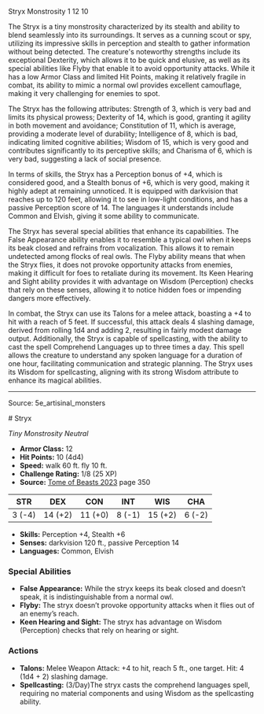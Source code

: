<MonsterName/>Stryx</MonsterName>
<CreatureType/>Monstrosity</CreatureType>
<CR/>1</CR>
<AC/>12</AC>
<HP/>10</HP>
<summary>The Stryx is a tiny monstrosity characterized by its stealth and ability to blend seamlessly into its surroundings. It serves as a cunning scout or spy, utilizing its impressive skills in perception and stealth to gather information without being detected. The creature's noteworthy strengths include its exceptional Dexterity, which allows it to be quick and elusive, as well as its special abilities like Flyby that enable it to avoid opportunity attacks. While it has a low Armor Class and limited Hit Points, making it relatively fragile in combat, its ability to mimic a normal owl provides excellent camouflage, making it very challenging for enemies to spot.</summary>

<detail>

The Stryx has the following attributes: Strength of 3, which is very bad and limits its physical prowess; Dexterity of 14, which is good, granting it agility in both movement and avoidance; Constitution of 11, which is average, providing a moderate level of durability; Intelligence of 8, which is bad, indicating limited cognitive abilities; Wisdom of 15, which is very good and contributes significantly to its perceptive skills; and Charisma of 6, which is very bad, suggesting a lack of social presence.

In terms of skills, the Stryx has a Perception bonus of +4, which is considered good, and a Stealth bonus of +6, which is very good, making it highly adept at remaining unnoticed. It is equipped with darkvision that reaches up to 120 feet, allowing it to see in low-light conditions, and has a passive Perception score of 14. The languages it understands include Common and Elvish, giving it some ability to communicate.

The Stryx has several special abilities that enhance its capabilities. The False Appearance ability enables it to resemble a typical owl when it keeps its beak closed and refrains from vocalization. This allows it to remain undetected among flocks of real owls. The Flyby ability means that when the Stryx flies, it does not provoke opportunity attacks from enemies, making it difficult for foes to retaliate during its movement. Its Keen Hearing and Sight ability provides it with advantage on Wisdom (Perception) checks that rely on these senses, allowing it to notice hidden foes or impending dangers more effectively.

In combat, the Stryx can use its Talons for a melee attack, boasting a +4 to hit with a reach of 5 feet. If successful, this attack deals 4 slashing damage, derived from rolling 1d4 and adding 2, resulting in fairly modest damage output. Additionally, the Stryx is capable of spellcasting, with the ability to cast the spell Comprehend Languages up to three times a day. This spell allows the creature to understand any spoken language for a duration of one hour, facilitating communication and strategic planning. The Stryx uses its Wisdom for spellcasting, aligning with its strong Wisdom attribute to enhance its magical abilities.</detail>



---

Source: 5e_artisinal_monsters

<statblock>
# Stryx

*Tiny* *Monstrosity* *Neutral*

- **Armor Class:** 12
- **Hit Points:** 10 (4d4)
- **Speed:** walk 60 ft. fly 10 ft.
- **Challenge Rating:** 1/8 (25 XP)
- **Source:** [Tome of Beasts 2023](https://koboldpress.com/kpstore/product/tome-of-beasts-1-2023-edition/) page 350

| STR | DEX | CON | INT | WIS | CHA |
| --- | --- | --- | --- | --- | --- |
| 3 (-4) | 14 (+2) | 11 (+0) | 8 (-1) | 15 (+2) | 6 (-2) |

- **Skills:** Perception +4, Stealth +6
- **Senses:** darkvision 120 ft., passive Perception 14
- **Languages:** Common, Elvish

### Special Abilities

- **False Appearance:** While the stryx keeps its beak closed and doesn’t speak, it is indistinguishable from a normal owl.
- **Flyby:** The stryx doesn’t provoke opportunity attacks when it flies out of an enemy’s reach.
- **Keen Hearing and Sight:** The stryx has advantage on Wisdom (Perception) checks that rely on hearing or sight.

### Actions

- **Talons:** Melee Weapon Attack: +4 to hit, reach 5 ft., one target. Hit: 4 (1d4 + 2) slashing damage.
- **Spellcasting:** (3/Day)The stryx casts the comprehend languages spell, requiring no material components and using Wisdom as the spellcasting ability.
</statblock>


